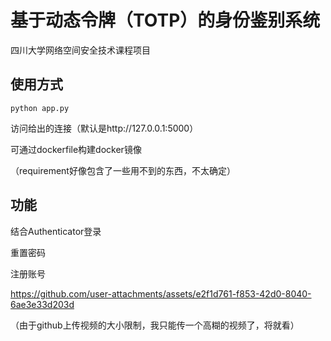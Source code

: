 # 基于动态令牌（TOTP）的身份鉴别系统

四川大学网络空间安全技术课程项目

## 使用方式

`python app.py`

访问给出的连接（默认是http://127.0.0.1:5000）

可通过dockerfile构建docker镜像

（requirement好像包含了一些用不到的东西，不太确定）

## 功能

结合Authenticator登录

重置密码

注册账号

https://github.com/user-attachments/assets/e2f1d761-f853-42d0-8040-6ae3e33d203d

（由于github上传视频的大小限制，我只能传一个高糊的视频了，将就看）
